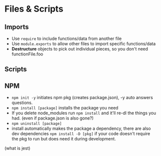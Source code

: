 # Files & Scripts

## Imports

- Use `require` to include functions/data from another file
- Use `module.exports` to allow other files to import specific functions/data
- **Destructure** objects to pick out individual pieces, so you don't need functionFile.foo


## Scripts


## NPM

- `npm init -y` initiates npm pkg (creates package.json), -y auto answers questions.
- `npm install [package]` installs the package you need
- If you delete node_modules run `npm install` and it'll re-dl the things you had. (even if package.json is also gone?)
- `npm uninstall [package]`
- install automatically makes the package a dependency, there are also dev dependencies `npm install -D [pkg]` if your code doesn't require the pkg to run but does need it during development. 

(what is jest)